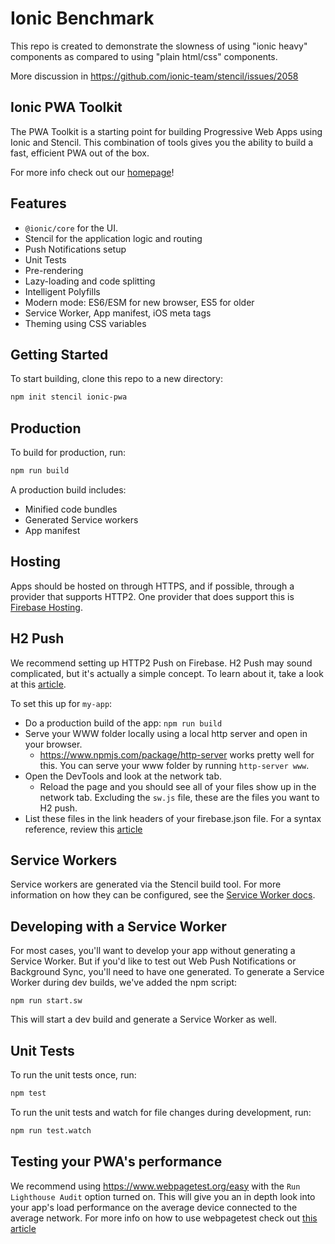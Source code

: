 # Ionic Benchmark

This repo is created to demonstrate the slowness of using "ionic heavy" components as compared to using "plain html/css" components.

More discussion in https://github.com/ionic-team/stencil/issues/2058

## Ionic PWA Toolkit

The PWA Toolkit is a starting point for building Progressive Web Apps using Ionic and Stencil.
This combination of tools gives you the ability to build a fast, efficient PWA out of the box.

For more info check out our [homepage](https://ionicframework.com/pwa/toolkit)!

## Features

* `@ionic/core` for the UI.
* Stencil for the application logic and routing
* Push Notifications setup
* Unit Tests
* Pre-rendering
* Lazy-loading and code splitting
* Intelligent Polyfills
* Modern mode: ES6/ESM for new browser, ES5 for older
* Service Worker, App manifest, iOS meta tags
* Theming using CSS variables

## Getting Started

To start building, clone this repo to a new directory:

```bash
npm init stencil ionic-pwa
```


## Production

To build for production, run:

```bash
npm run build
```

A production build includes:

* Minified code bundles
* Generated Service workers
* App manifest

## Hosting

Apps should be hosted on through HTTPS, and if possible, through a provider that supports HTTP2.
One provider that does support this is [Firebase Hosting](https://firebase.google.com/docs/hosting/).

## H2 Push

We recommend setting up HTTP2 Push on Firebase. H2 Push may sound complicated, but it's actually a simple concept. To learn about it, take a look at this [article](https://en.wikipedia.org/wiki/HTTP/2_Server_Push).

To set this up for `my-app`:

* Do a production build of the app: `npm run build`
* Serve your WWW folder locally using a local http server and open in your browser.
  * https://www.npmjs.com/package/http-server works pretty well for this. You can serve your www folder by running `http-server www`.
* Open the DevTools and look at the network tab.
  * Reload the page and you should see all of your files show up in the network tab. Excluding the `sw.js` file, these are the files you want to H2 push.
* List these files in the link headers of your firebase.json file. For a syntax reference, review this [article](https://w3c.github.io/preload/#server-push-http-2)

## Service Workers

Service workers are generated via the Stencil build tool. For more information on how they can be configured, see the [Service Worker docs](https://stenciljs.com/docs/service-workers).

## Developing with a Service Worker

For most cases, you'll want to develop your app without generating a Service Worker. But if you'd like to test out Web Push Notifications or Background Sync, you'll need to have one generated. To generate a Service Worker during dev builds, we've added the npm script:

```
npm run start.sw
```

This will start a dev build and generate a Service Worker as well.

## Unit Tests

To run the unit tests once, run:

```bash
npm test
```

To run the unit tests and watch for file changes during development, run:

```bash
npm run test.watch
```

## Testing your PWA's performance

We recommend using https://www.webpagetest.org/easy with the `Run Lighthouse Audit` option turned on.
This will give you an in depth look into your app's load performance on the average device connected to the average network.
For more info on how to use webpagetest check out [this article](https://zoompf.com/blog/2015/07/the-seo-experts-guide-to-web-performance-using-webpagetest-2)
